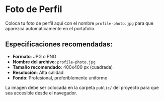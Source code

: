 # Foto de Perfil

Coloca tu foto de perfil aquí con el nombre `profile-photo.jpg` para que aparezca automáticamente en el portafolio.

## Especificaciones recomendadas:
- **Formato**: JPG o PNG
- **Nombre del archivo**: `profile-photo.jpg`
- **Tamaño recomendado**: 400x400 px (cuadrada)
- **Resolución**: Alta calidad
- **Fondo**: Profesional, preferiblemente uniforme

La imagen debe ser colocada en la carpeta `public/` del proyecto para que sea accesible desde el navegador.